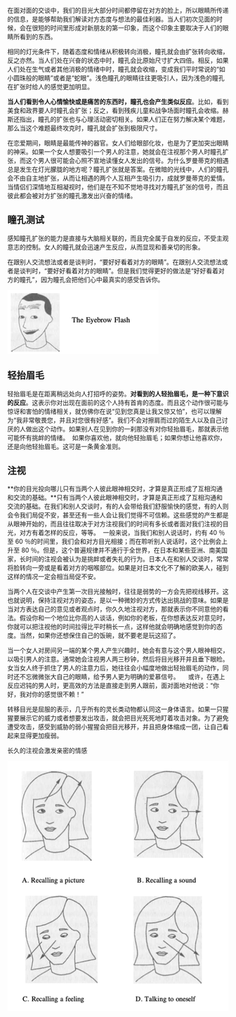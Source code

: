 

在面对面的交谈中，我们的目光大部分时间都停留在对方的脸上，所以眼睛所传递的信息，是能够帮助我们解读对方态度与想法的最佳利器。当人们初次见面的时候，会在很短的时间里形成对新朋友的第一印象，而这个印象主要取决于人们的眼睛所看到的东西。  

相同的灯光条件下，随着态度和情绪从积极转向消极，瞳孔就会由扩张转向收缩，反之亦然。当人们处在兴奋的状态中时，瞳孔会比原始尺寸扩大四倍。相反，如果人们处在生气或者其他消极的情绪中时，瞳孔就会收缩，变成我们平时常说的“如小圆珠般的眼睛”或者是“蛇眼”。浅色瞳孔的眼睛往往更吸引人，因为浅色的瞳孔在扩张时给人的感觉更加明显。  

**当人们看到令人心情愉快或是痛苦的东西时，瞳孔也会产生类似反应**。比如，看到美食和政界要人时瞳孔会扩张；反之，看到残疾儿童和战争场面时瞳孔会收缩。赫斯还指出，瞳孔的扩张也与心理活动密切相关。如果人们正在努力解决某个难题，那么当这个难题最终攻克时，瞳孔就会扩张到极限尺寸。  

在恋爱期间，眼睛是最能传神的器官。女人们给眼部化妆，也是为了更加突出眼睛的神采。如果一个女人想要吸引一个男人的注意，她就会在注视那个男人时瞳孔扩张，而这个男人很可能会心照不宣地读懂女人发出的信号。为什么罗曼蒂克的相遇总是发生在灯光朦胧的地方呢？瞳孔扩张就是答案。在微暗的光线中，人们的瞳孔会不由自主地扩张，从而让相遇的两个人互相产生吸引力，成就罗曼蒂克的爱情。当情侣们深情地互相凝视时，他们是在不知不觉地寻找对方瞳孔扩张的信号，而且彼此都会被对方扩张的瞳孔激发出兴奋的情绪。  

## 瞳孔测试    

感知瞳孔扩张的能力是直接与大脑相关联的，而且完全属于自发的反应，不受主观意志的控制。女人的瞳孔就会迅速产生反应，从而显现和善亲切的形象。  

在跟别人交流想法或者是谈判时，“要好好看着对方的眼睛”。在跟别人交流想法或者是谈判时，“要好好看着对方的眼睛”。但是我们觉得更好的做法是“好好看着对方的瞳孔”，因为瞳孔会把他们心中最真实的感受告诉你。    

![](/assets/images/image19.png)

## 轻抬眉毛   

轻抬眉毛是在距离稍远处向人打招呼的姿势。**对看到的人轻抬眉毛，是一种下意识的反应**。这表示你对出现在面前的这个人持有首肯的态度。而且这个动作很可能与惊讶和害怕的情绪相关，就仿佛你在说“见到您真是让我又惊又怕”，也可以理解为“我非常敬畏您，并且对您很有好感”。我们不会对擦肩而过的陌生人以及自己讨厌的人做出这个动作。如果别人在见到你的一刹那没有对你轻抬眉毛，那就表示他可能怀有挑衅的情绪。  如果你喜欢他，就向他轻抬眉毛；如果你想让他喜欢你，还是向他轻抬眉毛。这可是一条黄金准则。

## 注视 

**你的目光投向哪儿只有当两个人彼此眼神相交时，才算是真正形成了互相沟通和交流的基础。**只有当两个人彼此眼神相交时，才算是真正形成了互相沟通和交流的基础。在我们和别人交谈时，有的人会带给我们舒服愉快的感觉，有的人则会令我们局促不安，甚至还有一些人会让我们觉得不可信赖。这些感觉的产生都是从眼神开始的，而且往往取决于对方注视我们的时间有多长或者面对我们注视的目光，对方有着怎样的反应，等等。  一般来说，当我们和别人说话时，约有 40 ％至 60 ％的时间里，我们会和对方目光相接；而在聆听别人说话时，这个比例会上升至 80 ％。但是，这个普遍规律并不通行于全世界，在日本和某些亚洲、南美国家，长时间的注视会被认为是挑衅或者失礼的行为。日本人在和别人交谈时，常常将脸转向一旁或是看着对方的咽喉部位。如果是对日本文化不了解的欧美人，碰到这样的情况一定会相当局促不安。  

当两个人在交谈中产生第一次目光接触时，往往是弱势的一方会先把视线移开。这也就说明，保持注视对方的姿态，是以一种微妙的方式传达出挑战的意味。如果是当对方表达自己的意见或者观点时，你久久地注视对方，那就表示你不同意他的看法。假设你和一个地位比你高的人谈话，例如你的老板，在你想表达反对意见时，你就可以把注视他的时间拉得比平时稍长一点，这样他就会明确地感觉到你的态度。当然，如果你还想保住自己的饭碗，就不要老是玩这招了。  

当一个女人对房间另一端的某个男人产生兴趣时，她会有意与这个男人眼神相交，以吸引男人的注意。通常她会注视男人两三秒钟，然后将目光移开并且垂下眼睑。女当女人终于抓住了男人的注意力后，她往往会小幅度地做出轻抬眉毛的动作，同时还不忘微微张大自己的眼睛，给予男人更为明确的爱慕信号。     或许，在遇上反应迟钝的男人时，更高效的方法是直接走到男人跟前，面对面地对他说：“你好，我对你的感觉很不赖！”

转移目光是屈服的表示，几乎所有的灵长类动物都认同这一身体语言。如果一只猩猩要展示它的威力或者想要发出攻击，就会把目光死死地盯着攻击对象。为了避免遭受攻击，感受到威胁的弱小猩猩会把目光移开，并且把身体缩成一团，让自己看起来显得更加瘦弱。  

长久的注视会激发亲密的情感

![](/assets/images/image76.png)

